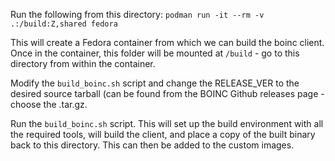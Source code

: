 Run the following from this directory:
`podman run -it --rm -v .:/build:Z,shared fedora`

This will create a Fedora container from which we can build the boinc client. Once in the container, this folder will be mounted at `/build` - go to this directory from within the container.

Modify the `build_boinc.sh` script and change the RELEASE_VER to the desired source tarball (can be found from the BOINC Github releases page - choose the .tar.gz. 

Run the `build_boinc.sh` script. This will set up the build environment with all the required tools, will build the client, and place a copy of the built binary back to this directory. This can then be added to the custom images.
